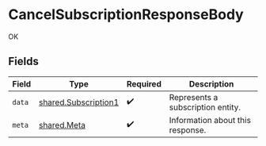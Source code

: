 # CancelSubscriptionResponseBody

OK


## Fields

| Field                                                               | Type                                                                | Required                                                            | Description                                                         |
| ------------------------------------------------------------------- | ------------------------------------------------------------------- | ------------------------------------------------------------------- | ------------------------------------------------------------------- |
| `data`                                                              | [shared.Subscription1](../../../sdk/models/shared/subscription1.md) | :heavy_check_mark:                                                  | Represents a subscription entity.                                   |
| `meta`                                                              | [shared.Meta](../../../sdk/models/shared/meta.md)                   | :heavy_check_mark:                                                  | Information about this response.                                    |